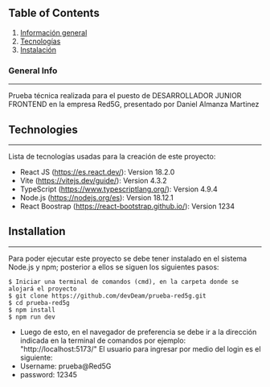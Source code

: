 ## Table of Contents
1. [Información general](#general-info)
2. [Tecnologías](#technologies)
3. [Instalación](#installation)
### General Info
***
Prueba técnica realizada para el puesto de DESARROLLADOR JUNIOR FRONTEND en la empresa Red5G, presentado por Daniel Almanza Martinez
## Technologies
***
Lista de tecnologías usadas para la creación de este proyecto:
* React JS (https://es.react.dev/): Version 18.2.0
* Vite (https://vitejs.dev/guide/): Version 4.3.2
* TypeScript (https://www.typescriptlang.org/): Version 4.9.4
* Node.js (https://nodejs.org/es): Version 18.12.1
* React Boostrap (https://react-bootstrap.github.io/): Version 1234
## Installation
***
Para poder ejecutar este proyecto se debe tener instalado en el sistema Node.js y npm; posterior a ellos se siguen los siguientes pasos:
```
$ Iniciar una terminal de comandos (cmd), en la carpeta donde se alojará el proyecto
$ git clone https://github.com/devDeam/prueba-red5g.git
$ cd prueba-red5g
$ npm install
$ npm run dev
```
* Luego de esto, en el navegador de preferencia se debe ir a la dirección indicada en la terminal de comandos por ejemplo: "http://localhost:5173/"
El usuario para ingresar por medio del login es el siguiente:
* Username: prueba@Red5G
* password: 12345
